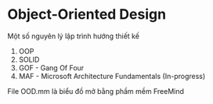 # Object-Oriented Design

Một số nguyên lý lập trình hướng thiết kế

1. OOP
2. SOLID
3. GOF - Gang Of Four
4. MAF - Microsoft Architecture Fundamentals (In-progress)

File OOD.mm là biểu đồ mở bằng phầm mềm FreeMind

